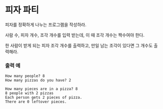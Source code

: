 
# 피자 파티
피자를 정확하게 나누는 프로그램을 작성하라.

사람 수, 피자 개수, 조각 개수를 입력 받는데, 이 때 조각 개수는 짝수여야 한다.

한 사람이 받게 되는 피자 조각 개수를 출력하고, 만일 남는 조각이 있다면 그 개수도 출력해라.


### 출력 예
```
How many people? 8
How many pizzas do you have? 2

How many pieces are in a pizza? 8
8 people with 2 pizzas
Each person gets 2 pieces of pizza.
There are 0 leftover pieces.
```
